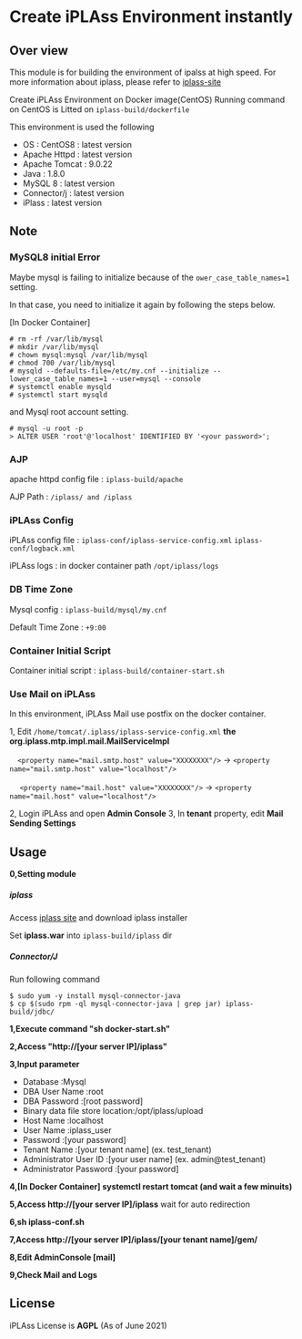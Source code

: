 # Create iPLAss Environment instantly

## Over view
This module is for building the environment of ipalss at high speed.
For more information about iplass, please refer to [iplass-site](https://iplass.org/)

Create iPLAss Environment on Docker image(CentOS)
Running command on CentOS is Litted on `iplass-build/dockerfile`

This environment is used the following
- OS : CentOS8 : latest version
- Apache Httpd : latest version
- Apache Tomcat : 9.0.22
- Java : 1.8.0
- MySQL 8 : latest version
- Connector/j : latest version
- iPlass : latest version

## Note

### MySQL8 initial Error
Maybe mysql is failing to initialize because of the `ower_case_table_names=1` setting.

In that case, you need to initialize it again by following the steps below.

[In Docker Container]
```
# rm -rf /var/lib/mysql
# mkdir /var/lib/mysql
# chown mysql:mysql /var/lib/mysql
# chmod 700 /var/lib/mysql
# mysqld --defaults-file=/etc/my.cnf --initialize --lower_case_table_names=1 --user=mysql --console
# systemctl enable mysqld
# systemctl start mysqld
```

and Mysql root account setting.
```
# mysql -u root -p
> ALTER USER 'root'@'localhost' IDENTIFIED BY '<your password>';
```

### AJP
apache httpd config file : `iplass-build/apache`

AJP Path : `/iplass/ and /iplass`

### iPLAss Config
iPLAss config file : `iplass-conf/iplass-service-config.xml`
                      `iplass-conf/logback.xml`

iPLAss logs : in docker container path `/opt/iplass/logs`

### DB Time Zone
Mysql config : `iplass-build/mysql/my.cnf`

Default Time Zone : `+9:00`

### Container Initial Script 
Container initial script :  `iplass-build/container-start.sh`

### Use Mail on iPLAss
In this environment, iPLAss Mail use postfix on the docker container.

1, Edit `/home/tomcat/.iplass/iplass-service-config.xml` **the org.iplass.mtp.impl.mail.MailServiceImpl**

 　`<property name="mail.smtp.host" value="XXXXXXXX"/>`  ->  `<property name="mail.smtp.host" value="localhost"/>`

　 `<property name="mail.host" value="XXXXXXXX"/>`  ->  `<property name="mail.host" value="localhost"/>`

2, Login iPLAss and open **Admin Console**
3, In **tenant** property, edit **Mail Sending Settings**

## Usage
**0,Setting module**
##### iplass 
Access [iplass site](https://iplass.org/downloads/) and download iplass installer

Set **iplass.war** into `iplass-build/iplass` dir

##### Connector/J

Run following command
```
$ sudo yum -y install mysql-connector-java
$ cp $(sudo rpm -ql mysql-connector-java | grep jar) iplass-build/jdbc/ 
```

**1,Execute command "sh docker-start.sh"**

**2,Access "http://[your server IP]/iplass"**

**3,Input parameter**
- Database                       :Mysql
- DBA User Name                  :root
- DBA Password                   :[root password]
- Binary data file store location:/opt/iplass/upload
- Host Name                      :localhost
- User Name                      :iplass_user
- Password                       :[your password]
- Tenant Name                    :[your tenant name] (ex. test_tenant)
- Administrator User ID          :[your user name] (ex. admin@test_tenant)
- Administrator Password         :[your password]

**4,[In Docker Container] systemctl restart tomcat  (and wait a few minuits)**

**5,Access http://[your server IP]/iplass**
  wait for auto redirection

**6,sh iplass-conf.sh**

**7,Access http://[your server IP]/iplass/[your tenant name]/gem/**

**8,Edit AdminConsole [mail]**

**9,Check Mail and Logs**

## License

iPLAss License is **AGPL** (As of June 2021)
